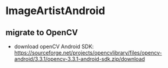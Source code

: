 # ImageArtistAndroid

## migrate to OpenCV

- download openCV Android SDK: https://sourceforge.net/projects/opencvlibrary/files/opencv-android/3.3.1/opencv-3.3.1-android-sdk.zip/download